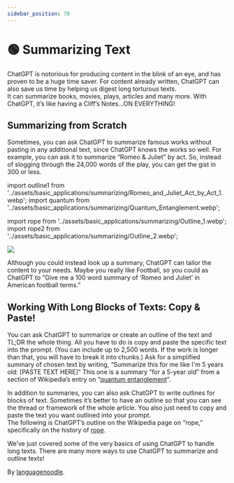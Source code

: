 ```yaml
---
sidebar_position: 70
---
```


# 🟢 Summarizing Text

ChatGPT is notorious for producing content in the blink of an eye, and has proven to be a huge time saver.
For content already written, ChatGPT can also save us time by helping us digest long torturous texts.  
It can summarize books, movies, plays, articles and many more. With ChatGPT, it’s like having a Cliff’s Notes…ON EVERYTHING!

## Summarizing from Scratch

Sometimes, you can ask ChatGPT to summarize famous works without pasting in any additional text, since ChatGPT knows the works so well. For example, you can ask it to summarize “Romeo & Juliet” by act. So, instead of slogging through the 24,000 words of the play, you can get the gist in 300 or less. 


import outline1 from '../assets/basic_applications/summarizing/Romeo_and_Juliet_Act_by_Act_1.webp';
import quantum from '../assets/basic_applications/summarizing/Quantum_Entanglement.webp';

import rope from '../assets/basic_applications/summarizing/Outline_1.webp';
import rope2 from '../assets/basic_applications/summarizing/Outline_2.webp';

<div style={{textAlign: 'left'}}>
  <img src={outline1} style={{width: "750px"}}/>
</div>

Although you could instead look up a summary, ChatGPT can tailor the content to your needs. Maybe you really like Football, so you could as ChatGPT to
“Give me a 100 word summary of ‘Romeo and Juliet’ in American football terms.”

## Working With Long Blocks of Texts: Copy & Paste!

You can ask ChatGPT to summarize or create an outline of the text and TL;DR the whole thing. All you have to do is copy and paste the specific text into the prompt. (You can include up to 2,500 words. If the work is longer than that, you will have to break it into chunks.)
Ask for a simplified summary of chosen text by writing, “Summarize this for me like I'm 5 years old: [PASTE TEXT HERE]” 
This one is a summary “for a 5-year old” from a section of Wikipedia’s entry on “[quantum entanglement](https://en.wikipedia.org/wiki/Quantum_entanglement#:~:text=vte-,Quantum%20entanglement,-is%20the%20phenomenon)”. 

<div style={{textAlign: 'left'}}>
  <LazyLoadImage src={quantum} style={{width: "750px"}} />
</div>

In addition to summaries, you can also ask ChatGPT to write outlines for blocks of text. Sometimes it’s better to have an outline so that you can see the thread or framework of the whole article. 
You also just need to copy and paste the text you want outlined into your prompt.   
The following is ChatGPT’s outline on the Wikipedia page on “rope,” specifically on the history of [rope](https://en.wikipedia.org/wiki/Rope#:~:text=to%20pull%20ropes.-,History,-Ancient%20Egyptians%20were).

<div style={{textAlign: 'left'}}>
  <LazyLoadImage src={rope} style={{width: "750px"}} />
</div>

<div style={{textAlign: 'left'}}>
  <LazyLoadImage src={rope2} style={{width: "750px"}} />
</div>

We’ve just covered some of the very basics of using ChatGPT to handle long texts. There are many more ways to use ChatGPT to summarize and outline texts!

By [languagenoodle](https://twitter.com/languagenoodle).
